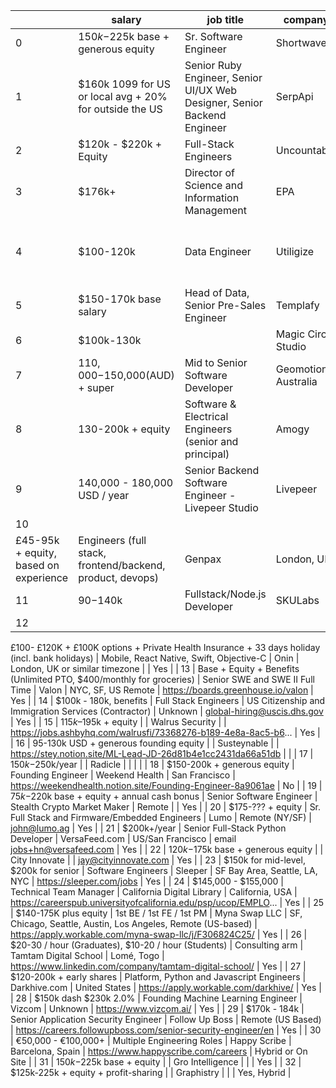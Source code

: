|    | salary                                                                                           | job title                                                                | company                                              | company location                                                       | link to apply                                                   | remote                             |
| -- | ------------------------------------------------------------------------------------------------ | ------------------------------------------------------------------------ | ---------------------------------------------------- | ---------------------------------------------------------------------- | --------------------------------------------------------------- | ---------------------------------- |
| 0  | $150k-$225k base + generous equity                                                               | Sr. Software Engineer                                                    | Shortwave                                            | San Francisco                                                          |                                                                 | No                                 |
| 1  | $160k 1099 for US or local avg + 20% for outside the US                                          | Senior Ruby Engineer, Senior UI/UX Web Designer, Senior Backend Engineer | SerpApi                                              | Austin, TX                                                             | https://serpapi.com/team                                        | Yes                                |
| 2  | $120k - $220k + Equity                                                                           | Full-Stack Engineers                                                     | Uncountable                                          | SF, NYC, Munich                                                        | https://www.uncountable.com/hiring/hn                           | Yes                                |
| 3  | $176k+                                                                                           | Director of Science and Information Management                           | EPA                                                  | Onsite but mostly remote, 1-2 days/week in Durham NC or Cincinnati, OH | https://www.usajobs.gov/job/695659800                           | Yes                                |
| 4  | $100-120k                                                                                        | Data Engineer                                                            | Utiligize                                            | Copenhagen, Denmark                                                    | https://www.utiligize.com/jobs/data-engineer/                   | Yes (for some remote working days) |
| 5  | $150-170k base salary                                                                            | Head of Data, Senior Pre-Sales Engineer                                  | Templafy                                             | Copenhagen, Denmark; New York City, NY                                 | https://www.templafy.com/career/                                | No                                 |
| 6  | $100k-130k                                                                                       |                                                                          | Magic Circle Studio                                  |                                                                        |                                                                 | No                                 |
| 7  | $110,000-$150,000(AUD) + super                                                                   | Mid to Senior Software Developer                                         | Geomotion Australia                                  | Australia                                                              | https://www.geomotion.com.au                                    | Yes                                |
| 8  | 130-200k + equity                                                                                | Software & Electrical Engineers (senior and principal)                   | Amogy                                                | New York, NY                                                           | https://amogy.co/careers/                                       | No                                 |
| 9  | 140,000 - 180,000 USD / year                                                                     | Senior Backend Software Engineer - Livepeer Studio                       | Livepeer                                             | Brooklyn, New York, USA                                                | https://devitjobs.us/jobs/Livepeer-Senior-Backend-Software-E... | Yes                                |
| 10 | 
£45-95k + equity, based on experience                                                           | Engineers (full stack, frontend/backend, product, devops)                | Genpax                                               | London, UK                                                             | https://www.genpax.co/                                          | No                                 |
| 11 | $90-$140k                                                                                        | Fullstack/Node.js Developer                                              | SKULabs                                              | Unknown                                                                | https://jobs.lever.co/skulabs/9435d2c6-6125-4bc9-8b9c-8274b3... | Yes                                |
| 12 | 
£100-
£120K + 
£100K options + Private Health Insurance + 33 days holiday (incl. bank holidays) | Mobile, React Native, Swift, Objective-C                                 | Onin                                                 | London, UK or similar timezone                                         |                                                                 | Yes                                |
| 13 | Base + Equity + Benefits (Unlimited PTO, $400/monthly for groceries)                             | Senior SWE and SWE II Full Time                                          | Valon                                                | NYC, SF, US Remote                                                     | https://boards.greenhouse.io/valon                              | Yes                                |
| 14 | $100k - 180k, benefits                                                                           | Full Stack Engineers                                                     | US Citizenship and Immigration Services (Contractor) | Unknown                                                                | global-hiring@uscis.dhs.gov                                     | Yes                                |
| 15 | $115k–$195k + equity                                                                             |                                                                          | Walrus Security                                      |                                                                        | https://jobs.ashbyhq.com/walrusfi/73368276-b189-4e8a-8ac5-b6... | Yes                                |
| 16 | 95-130k USD + generous founding equity                                                           |                                                                          | Susteynable                                          |                                                                        | https://stey.notion.site/ML-Lead-JD-26d81b4e1cc2431da66a51db    |                                    |
| 17 | $150k-$250k/year                                                                                 |                                                                          | Radicle                                              |                                                                        |                                                                 |                                    |
| 18 | $150-200k + generous equity                                                                      | Founding Engineer                                                        | Weekend Health                                       | San Francisco                                                          | https://weekendhealth.notion.site/Founding-Engineer-8a9061ae    | No                                 |
| 19 | $75k-$220k base + equity + annual cash bonus                                                     | Senior Software Engineer                                                 | Stealth Crypto Market Maker                          | Remote                                                                 |                                                                 | Yes                                |
| 20 | $175-??? + equity                                                                                | Sr. Full Stack and Firmware/Embedded Engineers                           | Lumo                                                 | Remote (NY/SF)                                                         | john@lumo.ag                                                    | Yes                                |
| 21 | $200k+/year                                                                                      | Senior Full-Stack Python Developer                                       | VersaFeed.com                                        | US/San Francisco                                                       | email jobs+hn@versafeed.com                                     | Yes                                |
| 22 | $120k-$175k base + generous equity                                                               |                                                                          | City Innovate                                        |                                                                        | jay@cityinnovate.com                                            | Yes                                |
| 23 | $150k for mid-level, $200k for senior                                                            | Software Engineers                                                       | Sleeper                                              | SF Bay Area, Seattle, LA, NYC                                          | https://sleeper.com/jobs                                        | Yes                                |
| 24 | $145,000 - $155,000                                                                              | Technical Team Manager                                                   | California Digital Library                           | California, USA                                                        | https://careerspub.universityofcalifornia.edu/psp/ucop/EMPLO... | Yes                                |
| 25 | $140-175K plus equity                                                                            | 1st BE / 1st FE / 1st PM                                                 | Myna Swap LLC                                        | SF, Chicago, Seattle, Austin, Los Angeles, Remote (US-based)           | https://apply.workable.com/myna-swap-llc/j/F306824C25/          | Yes                                |
| 26 | $20-30 / hour (Graduates), $10-20 / hour (Students)                                              | Consulting arm                                                           | Tamtam Digital School                                | Lomé, Togo                                                             | https://www.linkedin.com/company/tamtam-digital-school/         | Yes                                |
| 27 | $120-200k + early shares                                                                         | Platform, Python and Javascript Engineers                                | Darkhive.com                                         | United States                                                          | https://apply.workable.com/darkhive/                            | Yes                                |
| 28 | $150k 
dash $230k 
2.0%                                                                          | Founding Machine Learning Engineer                                       | Vizcom                                               | Unknown                                                                | https://www.vizcom.ai/                                          | Yes                                |
| 29 | $170k - 184k                                                                                     | Senior Application Security Engineer                                     | Follow Up Boss                                       | Remote (US Based)                                                      | https://careers.followupboss.com/senior-security-engineer/en    | Yes                                |
| 30 | €50,000 - €100,000+                                                                              | Multiple Engineering Roles                                               | Happy Scribe                                         | Barcelona, Spain                                                       | https://www.happyscribe.com/careers                             | Hybrid or On Site                  |
| 31 | $150k-$225k base + equity                                                                        |                                                                          | Gro Intelligence                                     |                                                                        |                                                                 | Yes                                |
| 32 | $125k-225k + equity + profit-sharing                                                             |                                                                          | Graphistry                                           |                                                                        |                                                                 | Yes, Hybrid                        |
